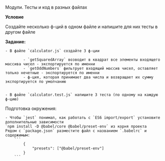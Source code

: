 Модули. Тесты и код в разных файлах

**Условие**

Создайте несколько ф-ций в одном файле и напишите для них тесты в другом файле

**Задание:**

    - В файле `calculator.js` создайте 3 ф-ции
        
            - `getSquaredArray` возводит в квадрат все элементы входящего массива чисел - экспортируется по именни
            - `getOddNumbers` фильтрует входящий массив чисел, оставляет только нечетные - экспортируется по именни
            - ф-ция, которая принимает два числа и возвращает их сумму экспортируется по умолчанию
        
    
    - В файле `calculator.test.js` напишите 3 теста (по одному на каждую ф-цию)


Подготовка окружения:

    - Чтобы `jest` понимал, как работать с `ES6 import/export` установите дополнительные зависимости
    `npm install -D @babel/core @babel/preset-env` из корня проекта
    Рядом с `package.json` разместите файл с названием `.babelrc` и содержимым:
        ```
            {
                "presets": ["@babel/preset-env"]
            }
        ```
    
